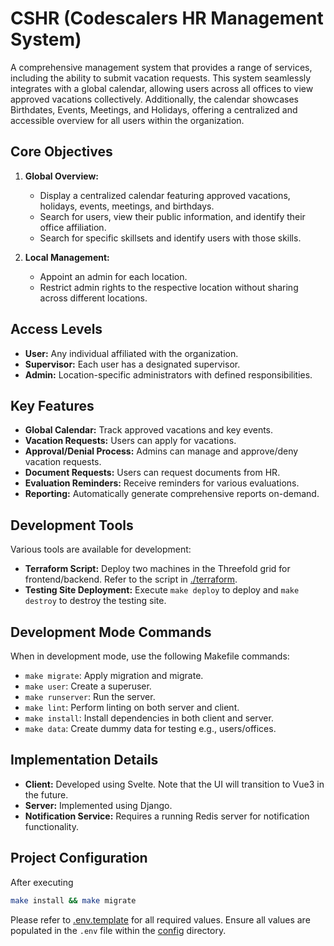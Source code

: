 # CSHR (Codescalers HR Management System)

A comprehensive management system that provides a range of services, including the ability to submit vacation requests. This system seamlessly integrates with a global calendar, allowing users across all offices to view approved vacations collectively. Additionally, the calendar showcases Birthdates, Events, Meetings, and Holidays, offering a centralized and accessible overview for all users within the organization.

## Core Objectives

1. **Global Overview:**
   - Display a centralized calendar featuring approved vacations, holidays, events, meetings, and birthdays.
   - Search for users, view their public information, and identify their office affiliation.
   - Search for specific skillsets and identify users with those skills.

2. **Local Management:**
   - Appoint an admin for each location.
   - Restrict admin rights to the respective location without sharing across different locations.

## Access Levels

- **User:** Any individual affiliated with the organization.
- **Supervisor:** Each user has a designated supervisor.
- **Admin:** Location-specific administrators with defined responsibilities.

## Key Features

- **Global Calendar:** Track approved vacations and key events.
- **Vacation Requests:** Users can apply for vacations.
- **Approval/Denial Process:** Admins can manage and approve/deny vacation requests.
- **Document Requests:** Users can request documents from HR.
- **Evaluation Reminders:** Receive reminders for various evaluations.
- **Reporting:** Automatically generate comprehensive reports on-demand.

## Development Tools

Various tools are available for development:

- **Terraform Script:** Deploy two machines in the Threefold grid for frontend/backend. Refer to the script in [./terraform](./terraform/main.tf).
- **Testing Site Deployment:** Execute `make deploy` to deploy and `make destroy` to destroy the testing site.

## Development Mode Commands

When in development mode, use the following Makefile commands:

- `make migrate`: Apply migration and migrate.
- `make user`: Create a superuser.
- `make runserver`: Run the server.
- `make lint`: Perform linting on both server and client.
- `make install`: Install dependencies in both client and server.
- `make data`: Create dummy data for testing e.g., users/offices.

## Implementation Details

- **Client:** Developed using Svelte. Note that the UI will transition to Vue3 in the future.
- **Server:** Implemented using Django.
- **Notification Service:** Requires a running Redis server for notification functionality.

## Project Configuration

After executing

```sh
make install && make migrate
```

Please refer to [.env.template](./config/.env.template) for all required values. Ensure all values are populated in the `.env` file within the [config](./config/) directory.